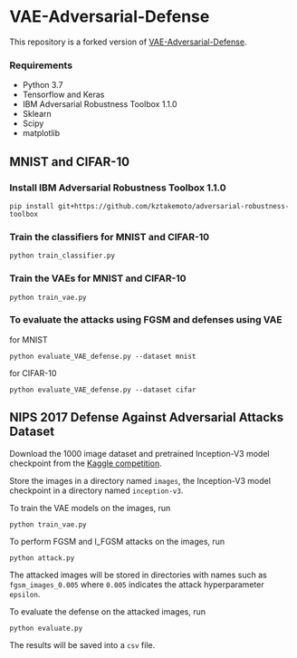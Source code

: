# VAE-Adversarial-Defense

This repository is a forked version of [VAE-Adversarial-Defense](https://github.com/Roy-YL/VAE-Adversarial-Defense).

### Requirements

- Python 3.7
- Tensorflow and Keras
- IBM Adversarial Robustness Toolbox 1.1.0
- Sklearn
- Scipy
- matplotlib

## MNIST and CIFAR-10
### Install IBM Adversarial Robustness Toolbox 1.1.0
```
pip install git+https://github.com/kztakemoto/adversarial-robustness-toolbox
```

### Train the classifiers for MNIST and CIFAR-10
```
python train_classifier.py
```

### Train the VAEs for MNIST and CIFAR-10
```
python train_vae.py
```

### To evaluate the attacks using FGSM and defenses using VAE
for MNIST
```
python evaluate_VAE_defense.py --dataset mnist
```
for CIFAR-10
```
python evaluate_VAE_defense.py --dataset cifar
```

## NIPS 2017 Defense Against Adversarial Attacks Dataset

Download the 1000 image dataset and pretrained Inception-V3 model checkpoint from the [Kaggle competition](https://www.kaggle.com/c/nips-2017-defense-against-adversarial-attack/data).

Store the images in a directory named `images`, the Inception-V3 model checkpoint in a directory named `inception-v3`.

To train the VAE models on the images, run

```shell
python train_vae.py
```

To perform FGSM and I_FGSM attacks on the images, run

```shell
python attack.py
```

The attacked images will be stored in directories with names such as `fgsm_images_0.005` where `0.005` indicates the attack hyperparameter `epsilon`.

To evaluate the defense on the attacked images, run

```shell
python evaluate.py
```

The results will be saved into a `csv` file.